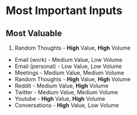 # Most Important Inputs

## Most Valuable
1. Random Thoughts - **High** Value, **High** Volume

- Email (work)  - Medium Value, Low Volume
- Email (personal) - Low Value, Low Volume
- Meetings - Medium Value, Medium Volume
- Random Thoughts - **High** Value, **High** Volume
- Reddit - Medium Value, **High** Volume
- Twitter - Medium Value, Medium Volume
- Youtube - **High** Value, **High** Volume
- Conversations - **High** Value, Low Volume
